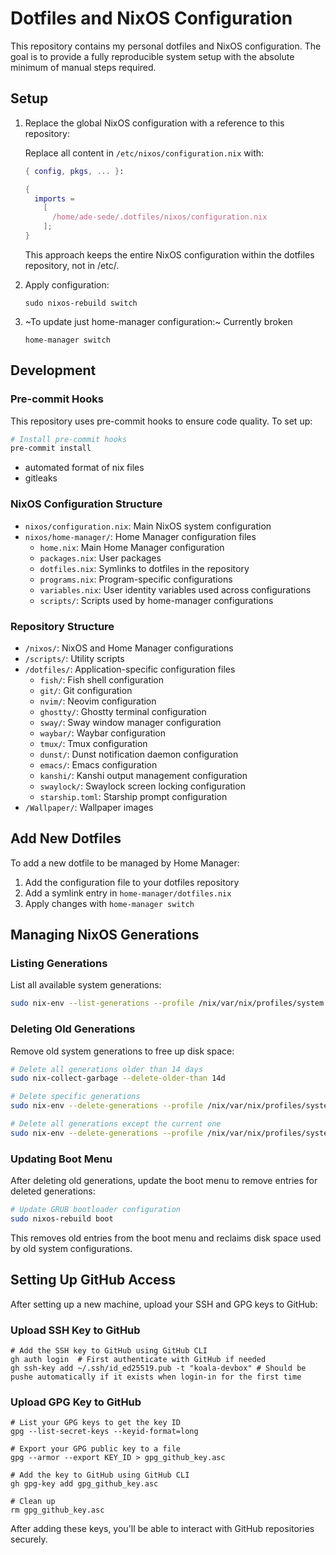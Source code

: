 # Dotfiles and NixOS Configuration

This repository contains my personal dotfiles and NixOS configuration. The goal is to provide a fully reproducible system setup with the absolute minimum of manual steps required.

## Setup

1. Replace the global NixOS configuration with a reference to this repository:
   
   Replace all content in `/etc/nixos/configuration.nix` with:
   ```nix
   { config, pkgs, ... }:

   {
     imports =
       [
         /home/ade-sede/.dotfiles/nixos/configuration.nix
       ];
   }
   ```
   This approach keeps the entire NixOS configuration within the dotfiles repository, not in /etc/.

2. Apply configuration:
   ```
   sudo nixos-rebuild switch
   ```

3. ~To update just home-manager configuration:~ Currently broken
   ```
   home-manager switch
   ```


## Development

### Pre-commit Hooks

This repository uses pre-commit hooks to ensure code quality. To set up:

```bash
# Install pre-commit hooks
pre-commit install
```

- automated format of nix files
- gitleaks


### NixOS Configuration Structure

- `nixos/configuration.nix`: Main NixOS system configuration
- `nixos/home-manager/`: Home Manager configuration files
  - `home.nix`: Main Home Manager configuration
  - `packages.nix`: User packages
  - `dotfiles.nix`: Symlinks to dotfiles in the repository
  - `programs.nix`: Program-specific configurations
  - `variables.nix`: User identity variables used across configurations
  - `scripts/`: Scripts used by home-manager configurations

### Repository Structure

- `/nixos/`: NixOS and Home Manager configurations
- `/scripts/`: Utility scripts
- `/dotfiles/`: Application-specific configuration files
  - `fish/`: Fish shell configuration
  - `git/`: Git configuration
  - `nvim/`: Neovim configuration
  - `ghostty/`: Ghostty terminal configuration
  - `sway/`: Sway window manager configuration
  - `waybar/`: Waybar configuration
  - `tmux/`: Tmux configuration
  - `dunst/`: Dunst notification daemon configuration
  - `emacs/`: Emacs configuration
  - `kanshi/`: Kanshi output management configuration
  - `swaylock/`: Swaylock screen locking configuration
  - `starship.toml`: Starship prompt configuration
- `/Wallpaper/`: Wallpaper images


## Add New Dotfiles

To add a new dotfile to be managed by Home Manager:

1. Add the configuration file to your dotfiles repository
2. Add a symlink entry in `home-manager/dotfiles.nix`
3. Apply changes with `home-manager switch`

## Managing NixOS Generations

### Listing Generations

List all available system generations:
```bash
sudo nix-env --list-generations --profile /nix/var/nix/profiles/system
```

### Deleting Old Generations

Remove old system generations to free up disk space:

```bash
# Delete all generations older than 14 days
sudo nix-collect-garbage --delete-older-than 14d

# Delete specific generations
sudo nix-env --delete-generations --profile /nix/var/nix/profiles/system 123 124 125

# Delete all generations except the current one
sudo nix-env --delete-generations --profile /nix/var/nix/profiles/system old
```

### Updating Boot Menu

After deleting old generations, update the boot menu to remove entries for deleted generations:

```bash
# Update GRUB bootloader configuration
sudo nixos-rebuild boot
```

This removes old entries from the boot menu and reclaims disk space used by old system configurations.

## Setting Up GitHub Access

After setting up a new machine, upload your SSH and GPG keys to GitHub:

### Upload SSH Key to GitHub

```fish
# Add the SSH key to GitHub using GitHub CLI
gh auth login  # First authenticate with GitHub if needed
gh ssh-key add ~/.ssh/id_ed25519.pub -t "koala-devbox" # Should be pushe automatically if it exists when login-in for the first time
```

### Upload GPG Key to GitHub

```fish
# List your GPG keys to get the key ID
gpg --list-secret-keys --keyid-format=long

# Export your GPG public key to a file
gpg --armor --export KEY_ID > gpg_github_key.asc

# Add the key to GitHub using GitHub CLI
gh gpg-key add gpg_github_key.asc

# Clean up
rm gpg_github_key.asc
```

After adding these keys, you'll be able to interact with GitHub repositories securely.
